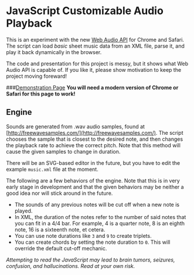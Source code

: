 # JavaScript Customizable Audio Playback
This is an experiment with the new [Web Audio API](http://www.html5rocks.com/en/tutorials/webaudio/intro/) for Chrome and Safari. The script can load *basic* sheet music data from an XML file, parse it, and play it back dynamically in the browser. 

The code and presentation for this project is messy, but it shows what Web Audio API is capable of. If you like it, please show motivation to keep the project moving foreward!

###[Demonstration Page](http://montythibault.github.com/music)
__You will need a modern version of Chrome or Safari for this page to work!__

## Engine
Sounds are generated from .wav audio samples, found at [http://freewavesamples.com/](http://freewavesamples.com/). The script chooses the sample that is closest to the desired note, and then changes the playback rate to achieve the correct pitch. Note that this method will cause the given samples to change in duration. 

There will be an SVG-based editor in the future, but you have to edit the example `music.xml` file at the moment.

The following are a few behaviors of the engine. Note that this is in very early stage in development and that the given behaviors may be neither a good idea nor will stick around in the future.

- The sounds of any previous notes will be cut off when a new note is played.
- In XML, the duration of the notes refer to the number of said notes that you can fit in a 4/4 bar. For example, 4 is a quarter note, 8 is an eighth note, 16 is a sixteenth note, et cetera.
- You can use note durations like `3` and `9` to create triplets.
- You can create chords by setting the note duration to `0`. This will override the default cut-off mechanic.

*Attempting to read the JavaScript may lead to brain tumors, seizures, confusion, and hallucinations. Read at your own risk.*